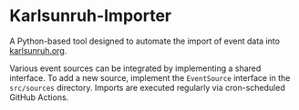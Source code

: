 # Karlsunruh-Importer

A Python-based tool designed to automate the import of event data into [karlsunruh.org](https://karlsunruh.org).

Various event sources can be integrated by implementing a shared interface.
To add a new source, implement the `EventSource` interface in the `src/sources` directory.
Imports are executed regularly via cron-scheduled GitHub Actions.
